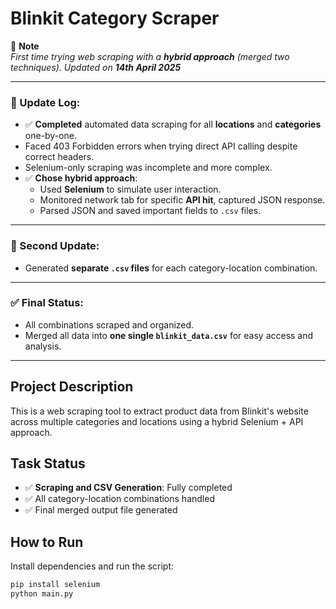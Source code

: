 # Blinkit Category Scraper

📝 **Note**  
*First time trying web scraping with a **hybrid approach** (merged two techniques). Updated on **14th April 2025***  

---

### 🔄 Update Log:

- ✅ **Completed** automated data scraping for all **locations** and **categories** one-by-one.
- Faced 403 Forbidden errors when trying direct API calling despite correct headers.
- Selenium-only scraping was incomplete and more complex.
- ✅ **Chose hybrid approach**:
  - Used **Selenium** to simulate user interaction.
  - Monitored network tab for specific **API hit**, captured JSON response.
  - Parsed JSON and saved important fields to `.csv` files.

---

### 📁 Second Update:
- Generated **separate `.csv` files** for each category-location combination.

---

### ✅ Final Status:
- All combinations scraped and organized.
- Merged all data into **one single `blinkit_data.csv`** for easy access and analysis.

---

## Project Description

This is a web scraping tool to extract product data from Blinkit's website across multiple categories and locations using a hybrid Selenium + API approach.

## Task Status

- ✅ **Scraping and CSV Generation**: Fully completed  
- ✅ All category-location combinations handled  
- ✅ Final merged output file generated  

## How to Run

Install dependencies and run the script:

```bash
pip install selenium
python main.py

